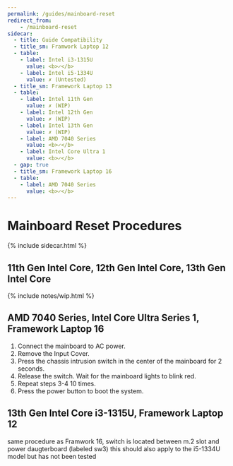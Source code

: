 ```yaml
---
permalink: /guides/mainboard-reset
redirect_from:
    - /mainboard-reset
sidecar:
  - title: Guide Compatibility
  - title_sm: Framwork Laptop 12
  - table:
    - label: Intel i3-1315U
      value: <b>✓</b>
    - label: Intel i5-1334U
      value: ✗ (Untested)
  - title_sm: Framework Laptop 13
  - table:
    - label: Intel 11th Gen
      value: ✗ (WIP)
    - label: Intel 12th Gen
      value: ✗ (WIP)
    - label: Intel 13th Gen
      value: ✗ (WIP)
    - label: AMD 7040 Series
      value: <b>✓</b>
    - label: Intel Core Ultra 1
      value: <b>✓</b>
  - gap: true
  - title_sm: Framework Laptop 16
  - table:
    - label: AMD 7040 Series
      value: <b>✓</b>
---
```

# Mainboard Reset Procedures
{% include sidecar.html %}
## 11th Gen Intel Core, 12th Gen Intel Core, 13th Gen Intel Core
{% include notes/wip.html %}

## AMD 7040 Series, Intel Core Ultra Series 1, Framework Laptop 16
1. Connect the mainboard to AC power.
2. Remove the Input Cover.
3. Press the chassis intrusion switch in the center of the mainboard for 2 seconds.
4. Release the switch. Wait for the mainboard lights to blink red.
5. Repeat steps 3-4 10 times.
6. Press the power button to boot the system.

## 13th Gen Intel Core i3-1315U, Framework Laptop 12
same procedure as Framwork 16, switch is located between m.2 slot and power daugterboard (labeled sw3)
this should also apply to the i5-1334U model but has not been tested

